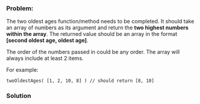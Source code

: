 ### Problem:
<p>The two oldest ages function/method needs to be completed. It should take an array of numbers as its argument and return the <strong>two highest numbers within the array</strong>. The returned value should be an array in the format <strong>[second oldest age,  oldest age]</strong>. </p>
<p>The order of the numbers passed in could be any order. The array will always include at least 2 items.</p>
<p>For example:</p>
<pre><code class="language-javascript">twoOldestAges( [<span class="hljs-number">1</span>, <span class="hljs-number">2</span>, <span class="hljs-number">10</span>, <span class="hljs-number">8</span>] ) <span class="hljs-comment">// should return [8, 10]</span></code></pre>
<pre style="display: none;"><code class="language-coffeescript">twoOldestAges [<span class="hljs-number">34</span>, <span class="hljs-number">45</span>, <span class="hljs-number">12</span>, <span class="hljs-number">98</span>, <span class="hljs-number">0</span>, <span class="hljs-number">23</span>] <span class="hljs-comment"># should return [45, 98]</span></code></pre>
<pre style="display: none;"><code class="language-ruby">two_oldest_ages([<span class="hljs-number">1</span>, <span class="hljs-number">3</span>, <span class="hljs-number">10</span>, <span class="hljs-number">0</span>]) <span class="hljs-comment"># should return [3, 10]</span></code></pre>
<pre style="display: none;"><code class="language-go">TwoOldestAges([]<span class="hljs-keyword">int</span>{<span class="hljs-number">1</span>, <span class="hljs-number">5</span>, <span class="hljs-number">87</span>, <span class="hljs-number">45</span>, <span class="hljs-number">8</span>, <span class="hljs-number">8</span>}) <span class="hljs-comment">// should return [2]int{45, 87}</span></code></pre>
<pre style="display: none;"><code class="language-lua">twoOldestAges({<span class="hljs-number">1</span>, <span class="hljs-number">5</span>, <span class="hljs-number">87</span>, <span class="hljs-number">45</span>, <span class="hljs-number">8</span>, <span class="hljs-number">8</span>}) <span class="hljs-comment">-- should return {45, 87}</span></code></pre>
<pre style="display: none;"><code class="language-elixir">two_oldest_ages([<span class="hljs-number">1</span>, <span class="hljs-number">5</span>, <span class="hljs-number">87</span>, <span class="hljs-number">45</span>, <span class="hljs-number">8</span>, <span class="hljs-number">8</span>]) <span class="hljs-comment"># should return [45, 87]</span></code></pre>
<pre style="display: none;"><code class="language-csharp">LargestTwo.TwoOldestAges(<span class="hljs-keyword">new</span> <span class="hljs-keyword">int</span>[] {<span class="hljs-number">1</span>, <span class="hljs-number">2</span>, <span class="hljs-number">10</span>, <span class="hljs-number">8</span>}) =&gt; <span class="hljs-keyword">new</span> <span class="hljs-keyword">int</span>[] {<span class="hljs-number">8</span>, <span class="hljs-number">10</span>}</code></pre>
<pre style="display: none;"><code class="language-kotlin">twoOldestAges(listOf(<span class="hljs-number">1</span>, <span class="hljs-number">5</span>, <span class="hljs-number">87</span>, <span class="hljs-number">45</span>, <span class="hljs-number">8</span>, <span class="hljs-number">8</span>)) <span class="hljs-comment">// should return listOf(45, 87)</span></code></pre>
<pre style="display: none;"><code class="language-nim">twoOldestAges(@[<span class="hljs-number">1</span>, <span class="hljs-number">5</span>, <span class="hljs-number">87</span>, <span class="hljs-number">45</span>, <span class="hljs-number">8</span>, <span class="hljs-number">8</span>]) <span class="hljs-comment"># should return [45, 87]</span></code></pre>
<pre style="display: none;"><code class="language-python">two_oldest_ages([<span class="hljs-number">1</span>, <span class="hljs-number">3</span>, <span class="hljs-number">10</span>, <span class="hljs-number">0</span>]) <span class="hljs-comment"># should return [3, 10]</span></code></pre>

### Solution